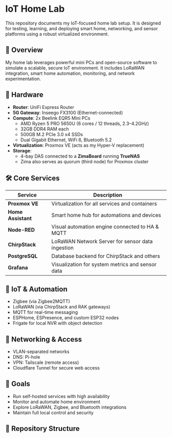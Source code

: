 # IoT Home Lab

This repository documents my IoT-focused home lab setup. It is designed for testing, learning, and deploying smart home, networking, and sensor platforms using a robust virtualized environment.

## 🧠 Overview

My home lab leverages powerful mini PCs and open-source software to simulate a scalable, secure IoT environment. It includes LoRaWAN integration, smart home automation, monitoring, and network experimentation.

## 🧰 Hardware

- **Router**: UniFi Express Router
- **5G Gateway**: Inseego FX3100 (Ethernet-connected)
- **Compute**: 2x Beelink EQR5 Mini PCs  
  - AMD Ryzen 5 PRO 5650U (6 cores / 12 threads, 2.3–4.2GHz)
  - 32GB DDR4 RAM each
  - 500GB M.2 PCIe 3.0 x4 SSDs
  - Dual Gigabit Ethernet, WiFi 6, Bluetooth 5.2
- **Virtualization**: Proxmox VE (acts as my Hyper-V replacement)
- **Storage**:  
  - 4-bay DAS connected to a **ZimaBoard** running **TrueNAS**
  - Zima also serves as quorum (third node) for Proxmox cluster

## 🛠️ Core Services

| Service        | Description                                     |
|----------------|-------------------------------------------------|
| **Proxmox VE** | Virtualization for all services and containers  |
| **Home Assistant** | Smart home hub for automations and devices |
| **Node-RED**   | Visual automation engine connected to HA & MQTT |
| **ChirpStack** | LoRaWAN Network Server for sensor data ingestion |
| **PostgreSQL** | Database backend for ChirpStack and others      |
| **Grafana**    | Visualization for system metrics and sensor data |

## 📡 IoT & Automation

- Zigbee (via Zigbee2MQTT)
- LoRaWAN (via ChirpStack and RAK gateways)
- MQTT for real-time messaging
- ESPHome, ESPresence, and custom ESP32 nodes
- Frigate for local NVR with object detection

## 🔐 Networking & Access

- VLAN-separated networks
- DNS: Pi-hole
- VPN: Tailscale (remote access)
- Cloudflare Tunnel for secure web access

## 🎯 Goals

- Run self-hosted services with high availability
- Monitor and automate home environment
- Explore LoRaWAN, Zigbee, and Bluetooth integrations
- Maintain full local control and security

## 📁 Repository Structure

